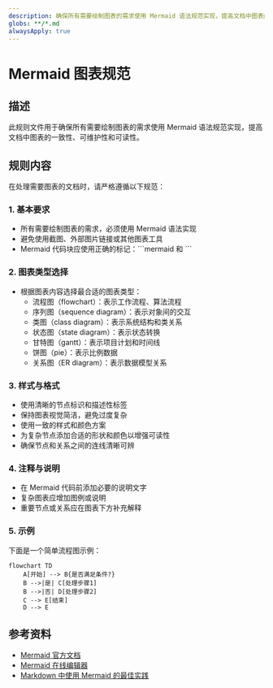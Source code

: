 ```yaml
---
description: 确保所有需要绘制图表的需求使用 Mermaid 语法规范实现，提高文档中图表的一致性和可维护性
globs: **/*.md
alwaysApply: true
---
```

# Mermaid 图表规范

## 描述

此规则文件用于确保所有需要绘制图表的需求使用 Mermaid 语法规范实现，提高文档中图表的一致性、可维护性和可读性。

## 规则内容

在处理需要图表的文档时，请严格遵循以下规范：

### 1. 基本要求

- 所有需要绘制图表的需求，必须使用 Mermaid 语法实现
- 避免使用截图、外部图片链接或其他图表工具
- Mermaid 代码块应使用正确的标记：\```mermaid 和 \```

### 2. 图表类型选择

- 根据图表内容选择最合适的图表类型：
  - 流程图（flowchart）：表示工作流程、算法流程
  - 序列图（sequence diagram）：表示对象间的交互
  - 类图（class diagram）：表示系统结构和类关系
  - 状态图（state diagram）：表示状态转换
  - 甘特图（gantt）：表示项目计划和时间线
  - 饼图（pie）：表示比例数据
  - 关系图（ER diagram）：表示数据模型关系

### 3. 样式与格式

- 使用清晰的节点标识和描述性标签
- 保持图表视觉简洁，避免过度复杂
- 使用一致的样式和颜色方案
- 为复杂节点添加合适的形状和颜色以增强可读性
- 确保节点和关系之间的连线清晰可辨

### 4. 注释与说明

- 在 Mermaid 代码前添加必要的说明文字
- 复杂图表应增加图例或说明
- 重要节点或关系应在图表下方补充解释

### 5. 示例

下面是一个简单流程图示例：

```mermaid
flowchart TD
    A[开始] --> B{是否满足条件?}
    B -->|是| C[处理步骤1]
    B -->|否| D[处理步骤2]
    C --> E[结束]
    D --> E
```

## 参考资料

- [Mermaid 官方文档](https://mermaid-js.github.io/mermaid/#/)
- [Mermaid 在线编辑器](https://mermaid-js.github.io/mermaid-live-editor)
- [Markdown 中使用 Mermaid 的最佳实践](https://mermaid-js.github.io/mermaid/#/integrations)
